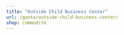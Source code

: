 ```yaml
---
title: "Outside Child Business Center"
url: /ganta/outside-child-business-center/
shop: commodité
---
```

